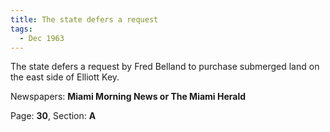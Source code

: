 ```yaml
---  
title: The state defers a request  
tags:  
  - Dec 1963  
---  
```

  
The state defers a request by Fred Belland to purchase submerged land on the east side of Elliott Key.  
  
Newspapers: **Miami Morning News or The Miami Herald**  
  
Page: **30**, Section: **A** 
